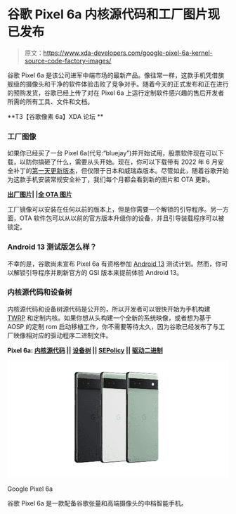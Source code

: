 # 谷歌 Pixel 6a 内核源代码和工厂图片现已发布

> 原文：<https://www.xda-developers.com/google-pixel-6a-kernel-source-code-factory-images/>

谷歌 Pixel 6a 是该公司进军中端市场的最新产品。像往常一样，这款手机凭借旗舰级的摄像头和干净的软件体验击败了竞争对手。随着今天的正式发布和正在进行的预购发货，谷歌已经上传了对在 Pixel 6a 上运行定制软件感兴趣的售后开发者所需的所有工具、文件和文档。

**T3【谷歌像素 6a】XDA 论坛 **

### 工厂图像

如果你已经买了一台 Pixel 6a(代号:“bluejay”)并开始试用，股票软件现在可以下载，以防你搞砸了什么，需要从头开始。现在，你可以下载带有 2022 年 6 月安全补丁的[第一天更新版本](https://www.xda-developers.com/google-pixel-6a-first-update/)，但仅限于日本和威瑞森版本。尽管如此，随着谷歌开始为这款手机安装常规安全补丁，我们每个月都会看到新的图片和 OTA 更新。

**[出厂图片](https://developers.google.com/android/images#bluejay)| |[全 OTA 图片](https://developers.google.com/android/ota#bluejay)**

工厂镜像可以安装在任何以前的版本上，但是你需要一个解锁的引导程序。另一方面，OTA 软件包可以从以前的官方版本升级你的设备，并且引导装载程序可以被锁定。

### Android 13 测试版怎么样？

不幸的是，谷歌尚未宣布 Pixel 6a 有资格参加 [Android 13](https://www.xda-developers.com/android-13/) 测试计划。然而，你可以解锁引导程序并刷新官方的 GSI 版本来提前体验 Android 13。

### 内核源代码和设备树

内核源代码和设备树源代码是公开的，所以开发者可以很快开始为手机构建 [TWRP](https://www.xda-developers.com/how-to-install-twrp/) 和定制内核。如果你想从头构建一个全新的系统映像，或者想为基于 AOSP 的定制 rom 启动移植工作，你不需要等待太久，因为谷歌已经发布了与工厂映像相对应的驱动程序二进制文件。

**Pixel 6a: [内核源代码](https://android.googlesource.com/device/google/bluejay-kernel/) || [设备树](https://android.googlesource.com/device/google/bluejay/) || [SEPolicy](https://android.googlesource.com/device/google/bluejay-sepolicy/) || [驱动二进制](https://developers.google.com/android/drivers#bluejay)**

 <picture>![The Google Pixel 6a keeps many of what made the Pixel 6 so great, at a lower price point. ](img/10e0e7f405aeb4c2c97f4e91ae46d208.png)</picture> 

Google Pixel 6a

谷歌 Pixel 6a 是一款配备谷歌张量和高端摄像头的中档智能手机。